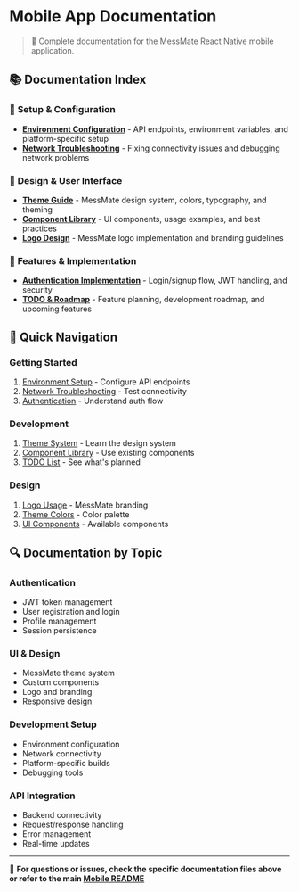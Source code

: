 # Mobile App Documentation

> 📱 Complete documentation for the MessMate React Native mobile application.

## 📚 Documentation Index

### 🚀 **Setup & Configuration**
- **[Environment Configuration](ENV_CONFIG.md)** - API endpoints, environment variables, and platform-specific setup
- **[Network Troubleshooting](NETWORK_TROUBLESHOOTING.md)** - Fixing connectivity issues and debugging network problems

### 🎨 **Design & User Interface**
- **[Theme Guide](THEME_GUIDE.md)** - MessMate design system, colors, typography, and theming
- **[Component Library](COMPONENT_LIBRARY.md)** - UI components, usage examples, and best practices
- **[Logo Design](LOGO_DESIGN.md)** - MessMate logo implementation and branding guidelines

### 🔐 **Features & Implementation**
- **[Authentication Implementation](AUTH_IMPLEMENTATION.md)** - Login/signup flow, JWT handling, and security
- **[TODO & Roadmap](TODO.md)** - Feature planning, development roadmap, and upcoming features

## 🎯 Quick Navigation

### **Getting Started**
1. [Environment Setup](ENV_CONFIG.md#quick-setup) - Configure API endpoints
2. [Network Troubleshooting](NETWORK_TROUBLESHOOTING.md#testing) - Test connectivity
3. [Authentication](AUTH_IMPLEMENTATION.md) - Understand auth flow

### **Development**
1. [Theme System](THEME_GUIDE.md) - Learn the design system
2. [Component Library](COMPONENT_LIBRARY.md) - Use existing components
3. [TODO List](TODO.md) - See what's planned

### **Design**
1. [Logo Usage](LOGO_DESIGN.md) - MessMate branding
2. [Theme Colors](THEME_GUIDE.md#colors) - Color palette
3. [UI Components](COMPONENT_LIBRARY.md) - Available components

## 🔍 Documentation by Topic

### **Authentication**
- JWT token management
- User registration and login
- Profile management
- Session persistence

### **UI & Design**
- MessMate theme system
- Custom components
- Logo and branding
- Responsive design

### **Development Setup**
- Environment configuration
- Network connectivity
- Platform-specific builds
- Debugging tools

### **API Integration**
- Backend connectivity
- Request/response handling
- Error management
- Real-time updates

---

📱 **For questions or issues, check the specific documentation files above or refer to the main [Mobile README](../README.md)**
